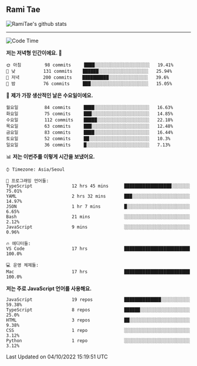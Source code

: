 ## Rami Tae

![RamiTae's github stats](https://github-readme-stats.vercel.app/api?username=RamiTae&show_icons=true&theme=tokyonight)

---
<!--START_SECTION:waka-->
![Code Time](http://img.shields.io/badge/Code%20Time-416%20hrs%2058%20mins-blue)

**저는 저녁형 인간이에요. 🦉** 

```text
🌞 아침         98 commits     ████░░░░░░░░░░░░░░░░░░░░░   19.41% 
🌆 낮　         131 commits    ██████░░░░░░░░░░░░░░░░░░░   25.94% 
🌃 저녁         200 commits    ██████████░░░░░░░░░░░░░░░   39.6% 
🌙 밤　         76 commits     ███░░░░░░░░░░░░░░░░░░░░░░   15.05%

```
📅 **제가 가장 생산적인 날은 수요일이에요.** 

```text
월요일          84 commits     ████░░░░░░░░░░░░░░░░░░░░░   16.63% 
화요일          75 commits     ███░░░░░░░░░░░░░░░░░░░░░░   14.85% 
수요일          112 commits    █████░░░░░░░░░░░░░░░░░░░░   22.18% 
목요일          63 commits     ███░░░░░░░░░░░░░░░░░░░░░░   12.48% 
금요일          83 commits     ████░░░░░░░░░░░░░░░░░░░░░   16.44% 
토요일          52 commits     ██░░░░░░░░░░░░░░░░░░░░░░░   10.3% 
일요일          36 commits     █░░░░░░░░░░░░░░░░░░░░░░░░   7.13%

```


📊 **저는 이번주를 이렇게 시간을 보냈어요.** 

```text
⌚︎ Timezone: Asia/Seoul

💬 프로그래밍 언어들: 
TypeScript               12 hrs 45 mins      ██████████████████░░░░░░░   75.01% 
YAML                     2 hrs 32 mins       ███░░░░░░░░░░░░░░░░░░░░░░   14.97% 
JSON                     1 hr 7 mins         █░░░░░░░░░░░░░░░░░░░░░░░░   6.65% 
Bash                     21 mins             ░░░░░░░░░░░░░░░░░░░░░░░░░   2.12% 
JavaScript               9 mins              ░░░░░░░░░░░░░░░░░░░░░░░░░   0.96%

🔥 에디터들: 
VS Code                  17 hrs              █████████████████████████   100.0%

💻 운영 체제들: 
Mac                      17 hrs              █████████████████████████   100.0%

```

**저는 주로 JavaScript 언어를 사용해요.** 

```text
JavaScript               19 repos            ██████████████░░░░░░░░░░░   59.38% 
TypeScript               8 repos             ██████░░░░░░░░░░░░░░░░░░░   25.0% 
HTML                     3 repos             ██░░░░░░░░░░░░░░░░░░░░░░░   9.38% 
CSS                      1 repo              ░░░░░░░░░░░░░░░░░░░░░░░░░   3.12% 
Python                   1 repo              ░░░░░░░░░░░░░░░░░░░░░░░░░   3.12%

```



 Last Updated on 04/10/2022 15:19:51 UTC
<!--END_SECTION:waka-->
